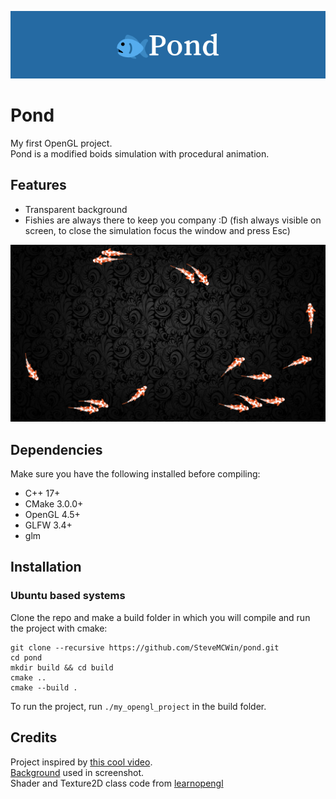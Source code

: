 ![Cool banner :D](github_stuff/pondBanner.png?raw=true)

# Pond
My first OpenGL project.\
Pond is a modified boids simulation with procedural animation.

## Features
- Transparent background
- Fishies are always there to keep you company :D (fish always visible on screen, to close the simulation focus the window and press Esc)

![Example](github_stuff/screenshot.png?raw=true)

## Dependencies
Make sure you have the following installed before compiling:
- C++ 17+
- CMake 3.0.0+
- OpenGL 4.5+
- GLFW 3.4+
- glm

## Installation
### Ubuntu based systems
Clone the repo and make a build folder in which you will compile and run the project with cmake:
```
git clone --recursive https://github.com/SteveMCWin/pond.git
cd pond
mkdir build && cd build
cmake ..
cmake --build .
```
To run the project, run `./my_opengl_project` in the build folder.

## Credits

Project inspired by [this cool video](https://www.youtube.com/watch?v=qlfh_rv6khY&list=PL5UsWWvJwYu8X9gp48RIgwl9cWiGYbwXG&index=19).\
[Background](https://wallpapercat.com/black-wallpapers) used in screenshot.\
Shader and Texture2D class code from [learnopengl](https://learnopengl.com/)
